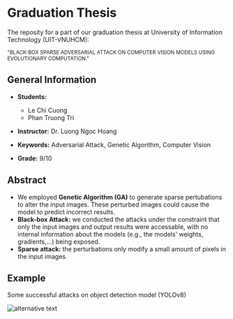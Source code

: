 # Graduation Thesis

The reposity for a part of our graduation thesis at University of Information Technology (UIT-VNUHCM):

<sub>"BLACK-BOX SPARSE ADVERSARIAL ATTACK ON COMPUTER VISION MODELS USING EVOLUTIONARY COMPUTATION."</sup>

## General Information

- **Students:**
    - Le Chi Cuong
    - Phan Truong Tri

- **Instructor:** Dr. Luong Ngoc Hoang

- **Keywords:** Adversarial Attack, Genetic Algorithm, Computer Vision

- **Grade:** 9/10

## Abstract

- We employed **Genetic Algorithm (GA)** to generate sparse pertubations to alter the input images. These perturbed images could cause the model to predict incorrect results.
- **Black-box Attack:** we conducted the attacks under the constraint that only the input images and output results were accessable, with no internal information about the models (e.g., the models' weights, gradients,...) being exposed.
- **Sparse attack:** the perturbations only modify a small amount of pixels in the input images.

## Example

Some successful attacks on object detection model (YOLOv8)

![alternative text](gif/demo.gif)


